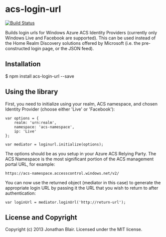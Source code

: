 # acs-login-url

[![Build Status](https://travis-ci.org/blairforce1/acs-login-url.png)](https://travis-ci.org/blairforce1/acs-login-url)

Builds login urls for Windows Azure ACS Identity Providers (currently only Windows Live and Facebook are supported). This can be used instead of the Home Realm Discovery solutions offered by Microsoft (i.e. the pre-constructed login page, or the JSON feed).

## Installation

$ npm install acs-login-url --save

## Using the library
First, you need to initialize using your realm, ACS namespace, and chosen Identity Provider (choose either 'Live' or 'Facebook'):

```
var options = {
	realm: 'urn:realm',
	namespace: 'acs-namespace',
	ip: 'Live'
};

var mediator = loginurl.initialize(options);
```

The options should be as you setup in your Azure ACS Relying Party. The ACS Namespace is the most significant portion of the ACS management portal URL, for example:

```
https://acs-namespace.accesscontrol.windows.net/v2/
```

You can now use the returned object (mediator in this case) to generate the appropriate login URL by passing it the URL that you wish to return to after authentication:

```
var loginUrl = mediator.loginUrl('http://return-url');
```

## License and Copyright
Copyright (c) 2013 Jonathan Blair.
Licensed under the MIT license.